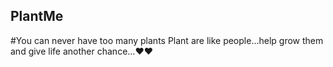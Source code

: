 ## PlantMe
#You can never have too many plants
Plant are like people...help grow them and give life another chance...❤❤
